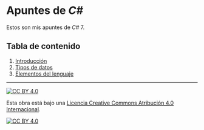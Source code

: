 # Apuntes de *C#*

Estos son mis apuntes de *C#* 7.

## Tabla de contenido

1. [Introducción](capitulos/01-introduccion.md)
1. [Tipos de datos](capitulos/02-tipos.md)
1. [Elementos del lenguaje](capitulos/03-lenguaje.md)

---

[![CC BY 4.0][cc-by-shield]][cc-by]

Esta obra está bajo una
[Licencia Creative Commons Atribución 4.0 Internacional][cc-by].

[![CC BY 4.0][cc-by-image]][cc-by]

[cc-by]: https://creativecommons.org/licenses/by/4.0/deed.es
[cc-by-image]: https://i.creativecommons.org/l/by/4.0/88x31.png
[cc-by-shield]: https://img.shields.io/badge/License-CC%20BY%204.0-lightgrey.svg
